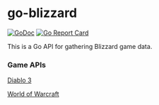# go-blizzard

[![GoDoc](https://godoc.org/github.com/FuzzyStatic/blizzard?status.svg)](http://godoc.org/github.com/FuzzyStatic/blizzard) [![Go Report Card](https://goreportcard.com/badge/github.com/FuzzyStatic/blizzard)](https://goreportcard.com/report/github.com/FuzzyStatic/blizzard)

This is a Go API for gathering Blizzard game data.

### Game APIs

[Diablo 3](https://github.com/FuzzyStatic/blizzard/tree/master/diablo3)

[World of Warcraft](https://github.com/FuzzyStatic/blizzard/tree/master/worldofwarcraft)
